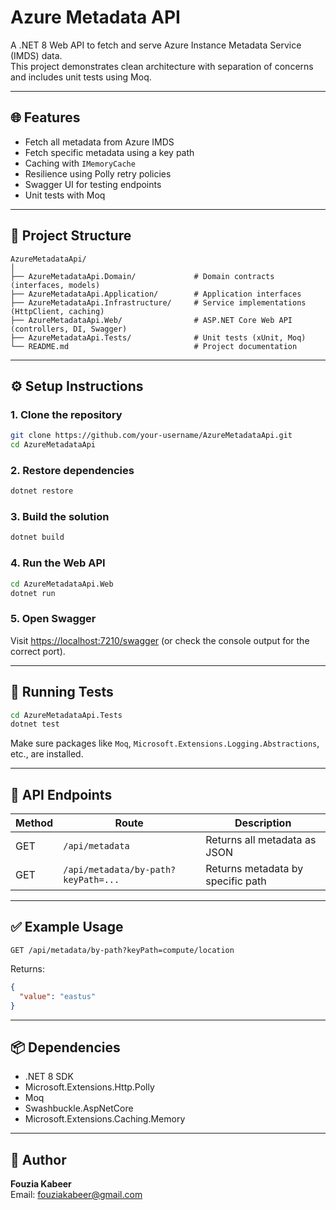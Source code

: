 # Azure Metadata API

A .NET 8 Web API to fetch and serve Azure Instance Metadata Service (IMDS) data.  
This project demonstrates clean architecture with separation of concerns and includes unit tests using Moq.

---

## 🌐 Features

- Fetch all metadata from Azure IMDS
- Fetch specific metadata using a key path
- Caching with `IMemoryCache`
- Resilience using Polly retry policies
- Swagger UI for testing endpoints
- Unit tests with Moq

---

## 📁 Project Structure

```
AzureMetadataApi/
│
├── AzureMetadataApi.Domain/             # Domain contracts (interfaces, models)
├── AzureMetadataApi.Application/        # Application interfaces
├── AzureMetadataApi.Infrastructure/     # Service implementations (HttpClient, caching)
├── AzureMetadataApi.Web/                # ASP.NET Core Web API (controllers, DI, Swagger)
├── AzureMetadataApi.Tests/              # Unit tests (xUnit, Moq)
└── README.md                            # Project documentation
```

---

## ⚙️ Setup Instructions

### 1. Clone the repository

```bash
git clone https://github.com/your-username/AzureMetadataApi.git
cd AzureMetadataApi
```

### 2. Restore dependencies

```bash
dotnet restore
```

### 3. Build the solution

```bash
dotnet build
```

### 4. Run the Web API

```bash
cd AzureMetadataApi.Web
dotnet run
```

### 5. Open Swagger

Visit [https://localhost:7210/swagger](https://localhost:5001/swagger) (or check the console output for the correct port).

---

## 🔪 Running Tests

```bash
cd AzureMetadataApi.Tests
dotnet test
```

Make sure packages like `Moq`, `Microsoft.Extensions.Logging.Abstractions`, etc., are installed.

---

## 🔑 API Endpoints

| Method | Route                            | Description                         |
|--------|----------------------------------|-------------------------------------|
| GET    | `/api/metadata`                  | Returns all metadata as JSON        |
| GET    | `/api/metadata/by-path?keyPath=...` | Returns metadata by specific path   |

---

## ✅ Example Usage

```http
GET /api/metadata/by-path?keyPath=compute/location
```

Returns:

```json
{
  "value": "eastus"
}
```

---

## 📦 Dependencies

- .NET 8 SDK
- Microsoft.Extensions.Http.Polly
- Moq
- Swashbuckle.AspNetCore
- Microsoft.Extensions.Caching.Memory

---

## 🙌 Author

**Fouzia Kabeer**  
Email: [fouziakabeer@gmail.com](mailto:fouziakabeer@gmail.com)